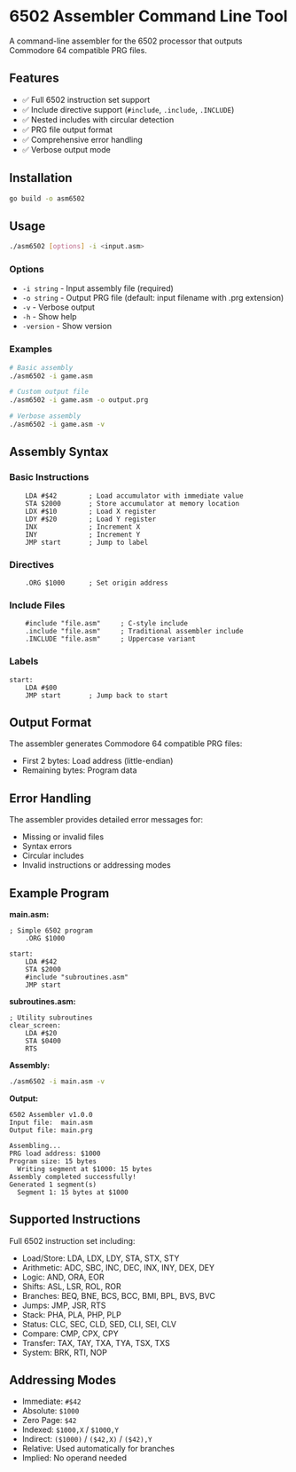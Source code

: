 # 6502 Assembler Command Line Tool

A command-line assembler for the 6502 processor that outputs Commodore 64 compatible PRG files.

## Features

- ✅ Full 6502 instruction set support
- ✅ Include directive support (`#include`, `.include`, `.INCLUDE`)
- ✅ Nested includes with circular detection
- ✅ PRG file output format
- ✅ Comprehensive error handling
- ✅ Verbose output mode

## Installation

```bash
go build -o asm6502
```

## Usage

```bash
./asm6502 [options] -i <input.asm>
```

### Options

- `-i string` - Input assembly file (required)
- `-o string` - Output PRG file (default: input filename with .prg extension)
- `-v` - Verbose output
- `-h` - Show help
- `-version` - Show version

### Examples

```bash
# Basic assembly
./asm6502 -i game.asm

# Custom output file
./asm6502 -i game.asm -o output.prg

# Verbose assembly
./asm6502 -i game.asm -v
```

## Assembly Syntax

### Basic Instructions
```assembly
    LDA #$42        ; Load accumulator with immediate value
    STA $2000       ; Store accumulator at memory location
    LDX #$10        ; Load X register
    LDY #$20        ; Load Y register
    INX             ; Increment X
    INY             ; Increment Y
    JMP start       ; Jump to label
```

### Directives
```assembly
    .ORG $1000      ; Set origin address
```

### Include Files
```assembly
    #include "file.asm"     ; C-style include
    .include "file.asm"     ; Traditional assembler include
    .INCLUDE "file.asm"     ; Uppercase variant
```

### Labels
```assembly
start:
    LDA #$00
    JMP start       ; Jump back to start
```

## Output Format

The assembler generates Commodore 64 compatible PRG files:
- First 2 bytes: Load address (little-endian)
- Remaining bytes: Program data

## Error Handling

The assembler provides detailed error messages for:
- Missing or invalid files
- Syntax errors
- Circular includes
- Invalid instructions or addressing modes

## Example Program

**main.asm:**
```assembly
; Simple 6502 program
    .ORG $1000

start:
    LDA #$42
    STA $2000
    #include "subroutines.asm"
    JMP start
```

**subroutines.asm:**
```assembly
; Utility subroutines
clear_screen:
    LDA #$20
    STA $0400
    RTS
```

**Assembly:**
```bash
./asm6502 -i main.asm -v
```

**Output:**
```
6502 Assembler v1.0.0
Input file:  main.asm
Output file: main.prg

Assembling...
PRG load address: $1000
Program size: 15 bytes
  Writing segment at $1000: 15 bytes
Assembly completed successfully!
Generated 1 segment(s)
  Segment 1: 15 bytes at $1000
```

## Supported Instructions

Full 6502 instruction set including:
- Load/Store: LDA, LDX, LDY, STA, STX, STY
- Arithmetic: ADC, SBC, INC, DEC, INX, INY, DEX, DEY
- Logic: AND, ORA, EOR
- Shifts: ASL, LSR, ROL, ROR
- Branches: BEQ, BNE, BCS, BCC, BMI, BPL, BVS, BVC
- Jumps: JMP, JSR, RTS
- Stack: PHA, PLA, PHP, PLP
- Status: CLC, SEC, CLD, SED, CLI, SEI, CLV
- Compare: CMP, CPX, CPY
- Transfer: TAX, TAY, TXA, TYA, TSX, TXS
- System: BRK, RTI, NOP

## Addressing Modes

- Immediate: `#$42`
- Absolute: `$1000`
- Zero Page: `$42`
- Indexed: `$1000,X` / `$1000,Y`
- Indirect: `($1000)` / `($42,X)` / `($42),Y`
- Relative: Used automatically for branches
- Implied: No operand needed
